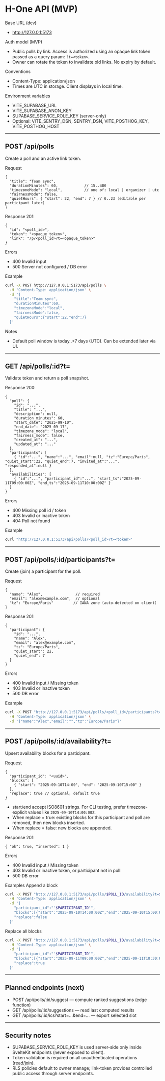 # H-One API (MVP)

Base URL (dev)
- http://127.0.0.1:5173

Auth model (MVP)
- Public polls by link. Access is authorized using an opaque link token passed as a query param: `?t=<token>`.
- Owner can rotate the token to invalidate old links. No expiry by default.

Conventions
- Content-Type: application/json
- Times are UTC in storage. Client displays in local time.

Environment variables
- VITE_SUPABASE_URL
- VITE_SUPABASE_ANON_KEY
- SUPABASE_SERVICE_ROLE_KEY (server-only)
- Optional: VITE_SENTRY_DSN, SENTRY_DSN, VITE_POSTHOG_KEY, VITE_POSTHOG_HOST

---

## POST /api/polls
Create a poll and an active link token.

Request
```
{
  "title": "Team sync",
  "durationMinutes": 60,            // 15..480
  "timezoneMode": "local",          // one of: local | organizer | utc
  "fairnessMode": false,
  "quietHours": { "start": 22, "end": 7 } // 0..23 (editable per participant later)
}
```

Response 201
```
{
  "id": "<poll_id>",
  "token": "<opaque_token>",
  "link": "/p/<poll_id>?t=<opaque_token>"
}
```

Errors
- 400 Invalid input
- 500 Server not configured / DB error

Example
```bash
curl -X POST http://127.0.0.1:5173/api/polls \
  -H 'Content-Type: application/json' \
  -d '{
    "title":"Team sync",
    "durationMinutes":60,
    "timezoneMode":"local",
    "fairnessMode":false,
    "quietHours":{"start":22,"end":7}
  }'
```

Notes
- Default poll window is today..+7 days (UTC). Can be extended later via UI.

---

## GET /api/polls/:id?t=<token>
Validate token and return a poll snapshot.

Response 200
```
{
  "poll": {
    "id": "...",
    "title": "...",
    "description": null,
    "duration_minutes": 60,
    "start_date": "2025-09-10",
    "end_date": "2025-09-17",
    "timezone_mode": "local",
    "fairness_mode": false,
    "created_at": "...",
    "updated_at": "..."
  },
  "participants": [
    { "id":"...", "name":"...", "email":null, "tz":"Europe/Paris", "quiet_start":22, "quiet_end":7, "invited_at":"...", "responded_at":null }
  ],
  "availabilities": [
    { "id":"...", "participant_id":"...", "start_ts":"2025-09-11T09:00:00Z", "end_ts":"2025-09-11T10:00:00Z" }
  ]
}
```

Errors
- 400 Missing poll id / token
- 403 Invalid or inactive token
- 404 Poll not found

Example
```bash
curl "http://127.0.0.1:5173/api/polls/<poll_id>?t=<token>"
```

---

## POST /api/polls/:id/participants?t=<token>
Create (join) a participant for the poll.

Request
```
{
  "name": "Alex",               // required
  "email": "alex@example.com",  // optional
  "tz": "Europe/Paris"         // IANA zone (auto-detected on client)
}
```

Response 201
```
{
  "participant": {
    "id": "...",
    "name": "Alex",
    "email": "alex@example.com",
    "tz": "Europe/Paris",
    "quiet_start": 22,
    "quiet_end": 7
  }
}
```

Errors
- 400 Invalid input / Missing token
- 403 Invalid or inactive token
- 500 DB error

Example
```bash
curl -X POST "http://127.0.0.1:5173/api/polls/<poll_id>/participants?t=<token>" \
  -H 'Content-Type: application/json' \
  -d '{"name":"Alex","email":"","tz":"Europe/Paris"}'
```

---

## POST /api/polls/:id/availability?t=<token>
Upsert availability blocks for a participant.

Request
```
{
  "participant_id": "<uuid>",
  "blocks": [
    { "start": "2025-09-10T14:00", "end": "2025-09-10T15:00" }
  ],
  "replace": true // optional; default true
}
```
- start/end accept ISO8601 strings. For CLI testing, prefer timezone-explicit values like `2025-09-10T14:00:00Z`.
- When replace = true: existing blocks for this participant and poll are removed, then new blocks inserted.
- When replace = false: new blocks are appended.

Response 201
```
{ "ok": true, "inserted": 1 }
```

Errors
- 400 Invalid input / Missing token
- 403 Invalid or inactive token, or participant not in poll
- 500 DB error

Examples
Append a block
```bash
curl -X POST "http://127.0.0.1:5173/api/polls/$POLL_ID/availability?t=$TOKEN" \
  -H 'Content-Type: application/json' \
  -d '{
    "participant_id":"'$PARTICIPANT_ID'",
    "blocks":[{"start":"2025-09-10T14:00:00Z","end":"2025-09-10T15:00:00Z"}],
    "replace":false
  }'
```
Replace all blocks
```bash
curl -X POST "http://127.0.0.1:5173/api/polls/$POLL_ID/availability?t=$TOKEN" \
  -H 'Content-Type: application/json' \
  -d '{
    "participant_id":"'$PARTICIPANT_ID'",
    "blocks":[{"start":"2025-09-11T09:00:00Z","end":"2025-09-11T10:30:00Z"}],
    "replace":true
  }'
```

---

## Planned endpoints (next)
- POST /api/polls/:id/suggest — compute ranked suggestions (edge function)
- GET /api/polls/:id/suggestions — read last computed results
- GET /api/polls/:id/ics?start=...&end=... — export selected slot

---

## Security notes
- SUPABASE_SERVICE_ROLE_KEY is used server-side only inside SvelteKit endpoints (never exposed to client).
- Token validation is required on all unauthenticated operations (read/join).
- RLS policies default to owner manage; link-token provides controlled public access through server endpoints.

